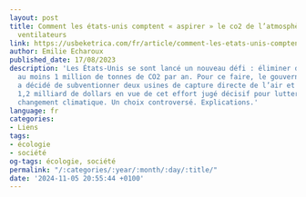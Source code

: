 ```yaml
---
layout: post
title: Comment les états-unis comptent « aspirer » le co2 de l’atmosphère avec des
  ventilateurs
link: https://usbeketrica.com/fr/article/comment-les-etats-unis-comptent-aspirer-le-co2-de-l-atmosphere
author: Emilie Echaroux
published_date: 17/08/2023
description: 'Les États-Unis se sont lancé un nouveau défi : éliminer de l’atmosphère
  au moins 1 million de tonnes de CO2 par an. Pour ce faire, le gouvernement américain
  a décidé de subventionner deux usines de capture directe de l’air et de mobiliser
  1,2 milliard de dollars en vue de cet effort jugé décisif pour lutter contre le
  changement climatique. Un choix controversé. Explications.'
language: fr
categories:
- Liens
tags:
- écologie
- société
og-tags: écologie, société
permalink: "/:categories/:year/:month/:day/:title/"
date: '2024-11-05 20:55:44 +0100'
---
```

